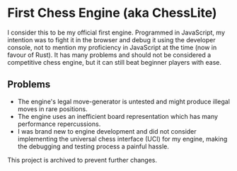 # First Chess Engine (aka ChessLite)
I consider this to be my official first engine. Programmed in JavaScript, my intention was to fight it in the browser and debug it using the developer console, not to mention my proficiency in JavaScript at the time (now in favour of Rust). It has many problems and should not be considered a competitive chess engine, but it can still beat beginner players with ease.

## Problems
- The engine's legal move-generator is untested and might produce illegal moves in rare positions.
- The engine uses an inefficient board representation which has many performance repercussions.
- I was brand new to engine development and did not consider implementing the universal chess interface (UCI) for my engine, making the debugging and testing process a painful hassle.

This project is archived to prevent further changes. 

